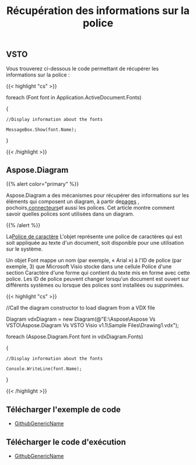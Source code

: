 ﻿---
title: Récupération des informations sur la police
type: docs
weight: 80
url: /fr/net/retrieving-font-information/
---
## **VSTO**
Vous trouverez ci-dessous le code permettant de récupérer les informations sur la police :

{{< highlight "cs" >}}

  foreach (Font font in Application.ActiveDocument.Fonts)

 {

    //Display information about the fonts

    MessageBox.Show(font.Name);

 }

{{< /highlight >}}
## **Aspose.Diagram**
{{% alert color="primary" %}} 

 Aspose.Diagram a des mécanismes pour récupérer des informations sur les éléments qui composent un diagram, à partir de[pages](https://reference.aspose.com/diagram/net/aspose.diagram/pagecollection) , pochoirs,[connecteurs](/diagram/fr/net/retrieving-connector-information/)et aussi les polices. Cet article montre comment savoir quelles polices sont utilisées dans un diagram.

{{% /alert %}} 

 La[Police de caractère](https://reference.aspose.com/diagram/net/aspose.diagram/font) L'objet représente une police de caractères qui est soit appliquée au texte d'un document, soit disponible pour une utilisation sur le système.

Un objet Font mappe un nom (par exemple, « Arial ») à l'ID de police (par exemple, 3) que Microsoft Visio stocke dans une cellule Police d'une section Caractère d'une forme qui contient du texte mis en forme avec cette police. Les ID de police peuvent changer lorsqu'un document est ouvert sur différents systèmes ou lorsque des polices sont installées ou supprimées.

{{< highlight "cs" >}}

  //Call the diagram constructor to load diagram from a VDX file

 Diagram vdxDiagram = new Diagram(@"E:\Aspose\Aspose Vs VSTO\Aspose.Diagram Vs VSTO Visio v1.1\Sample Files\Drawing1.vdx");

 foreach (Aspose.Diagram.Font font in vdxDiagram.Fonts)

 {

    //Display information about the fonts

    Console.WriteLine(font.Name);

 }

{{< /highlight >}}
## **Télécharger l'exemple de code**
- [GithubGenericName](https://github.com/aspose-diagram/Aspose.Diagram-for-.NET/releases/tag/AsposeDiagramVsVSTOv1.1)
## **Télécharger le code d'exécution**
- [GithubGenericName](https://github.com/aspose-diagram/Aspose.Diagram-for-.NET/tree/master/Plugins/Aspose.Diagram%20Vs%20VSTO%20Visio/Code%20Comparison%20of%20Common%20Features/Retrieving%20Font%20Information)
